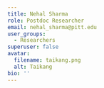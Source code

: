 ```yaml
---
title: Nehal Sharma
role: Postdoc Researcher
email: nehal_sharma@pitt.edu
user_groups:
  - Researchers
superuser: false
avatar:
  filename: taikang.png
  alt: Taikang
bio: ''
---
```

